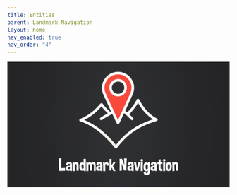 ```yaml
---
title: Entities
parent: Landmark Navigation
layout: home
nav_enabled: true
nav_order: "4"
---
```


![](../assets/LandmarkNavigation_Banner.png)
